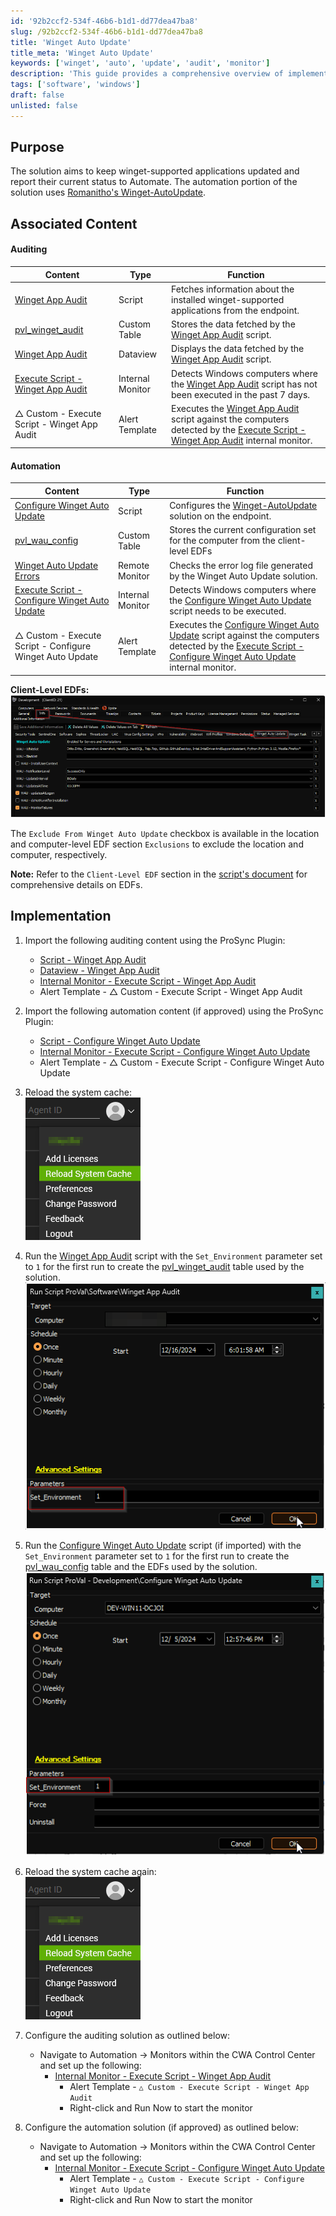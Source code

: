 ```yaml
---
id: '92b2ccf2-534f-46b6-b1d1-dd77dea47ba8'
slug: /92b2ccf2-534f-46b6-b1d1-dd77dea47ba8
title: 'Winget Auto Update'
title_meta: 'Winget Auto Update'
keywords: ['winget', 'auto', 'update', 'audit', 'monitor']
description: 'This guide provides a comprehensive overview of implementing the Winget Auto Update solution, including the necessary auditing and automation content, configuration steps, and monitoring setup to ensure that winget-supported applications are kept up to date and their statuses reported effectively.'
tags: ['software', 'windows']
draft: false
unlisted: false
---
```


## Purpose

The solution aims to keep winget-supported applications updated and report their current status to Automate. The automation portion of the solution uses [Romanitho's Winget-AutoUpdate](https://github.com/Romanitho/Winget-AutoUpdate).

## Associated Content

#### Auditing

| Content                                                                 | Type          | Function                                                                                          |
|-------------------------------------------------------------------------|---------------|---------------------------------------------------------------------------------------------------|
| [Winget App Audit](/docs/d5ea54f9-07c9-443b-acc2-411401cfbe91)    | Script        | Fetches information about the installed winget-supported applications from the endpoint.         |
| [pvl_winget_audit](/docs/904989a6-fe21-4e40-adb6-17d1168c830e)               | Custom Table  | Stores the data fetched by the [Winget App Audit](/docs/d5ea54f9-07c9-443b-acc2-411401cfbe91) script. |
| [Winget App Audit](/docs/399a36e3-da83-4437-914b-71e9b844c0d2)    | Dataview      | Displays the data fetched by the [Winget App Audit](/docs/d5ea54f9-07c9-443b-acc2-411401cfbe91) script. |
| [Execute Script - Winget App Audit](/docs/af67ed08-40af-4899-ae8f-5e64f9bfb851) | Internal Monitor | Detects Windows computers where the [Winget App Audit](/docs/d5ea54f9-07c9-443b-acc2-411401cfbe91) script has not been executed in the past 7 days. |
| △ Custom - Execute Script - Winget App Audit                             | Alert Template | Executes the [Winget App Audit](/docs/d5ea54f9-07c9-443b-acc2-411401cfbe91) script against the computers detected by the [Execute Script - Winget App Audit](/docs/af67ed08-40af-4899-ae8f-5e64f9bfb851) internal monitor. |

#### Automation

| Content                                                                 | Type          | Function                                                                                          |
|-------------------------------------------------------------------------|---------------|---------------------------------------------------------------------------------------------------|
| [Configure Winget Auto Update](/docs/1e0c72c6-b9aa-454a-8643-ac7c7e1e7d55) | Script        | Configures the [Winget-AutoUpdate](https://github.com/Romanitho/Winget-AutoUpdate) solution on the endpoint. |
| [pvl_wau_config](/docs/be117f3c-0af2-4edb-8fcc-06da1a4db062)      | Custom Table  | Stores the current configuration set for the computer from the client-level EDFs                  |
| [Winget Auto Update Errors](/docs/68a14948-368f-4064-97a3-d1928e122013) | Remote Monitor | Checks the error log file generated by the Winget Auto Update solution.                           |
| [Execute Script - Configure Winget Auto Update](/docs/a2fa065f-6f76-4442-a0e0-a64365f6c331) | Internal Monitor | Detects Windows computers where the [Configure Winget Auto Update](/docs/1e0c72c6-b9aa-454a-8643-ac7c7e1e7d55) script needs to be executed. |
| △ Custom - Execute Script - Configure Winget Auto Update               | Alert Template | Executes the [Configure Winget Auto Update](/docs/1e0c72c6-b9aa-454a-8643-ac7c7e1e7d55) script against the computers detected by the [Execute Script - Configure Winget Auto Update](/docs/a2fa065f-6f76-4442-a0e0-a64365f6c331) internal monitor. |

**Client-Level EDFs:**  
![Client-Level EDFs](../../static/img/docs/92b2ccf2-534f-46b6-b1d1-dd77dea47ba8/image_1.png)

The `Exclude From Winget Auto Update` checkbox is available in the location and computer-level EDF section `Exclusions` to exclude the location and computer, respectively.

**Note:** Refer to the `Client-Level EDF` section in the [script's document](/docs/1e0c72c6-b9aa-454a-8643-ac7c7e1e7d55) for comprehensive details on EDFs.

## Implementation

1. Import the following auditing content using the ProSync Plugin:
   - [Script - Winget App Audit](/docs/d5ea54f9-07c9-443b-acc2-411401cfbe91)
   - [Dataview - Winget App Audit](/docs/399a36e3-da83-4437-914b-71e9b844c0d2)
   - [Internal Monitor - Execute Script - Winget App Audit](/docs/af67ed08-40af-4899-ae8f-5e64f9bfb851)
   - Alert Template - △ Custom - Execute Script - Winget App Audit

2. Import the following automation content (if approved) using the ProSync Plugin:
   - [Script - Configure Winget Auto Update](/docs/1e0c72c6-b9aa-454a-8643-ac7c7e1e7d55)
   - [Internal Monitor - Execute Script - Configure Winget Auto Update](/docs/a2fa065f-6f76-4442-a0e0-a64365f6c331)
   - Alert Template - △ Custom - Execute Script - Configure Winget Auto Update

3. Reload the system cache:  
   ![Reload Cache](../../static/img/docs/92b2ccf2-534f-46b6-b1d1-dd77dea47ba8/image_2.png)

4. Run the [Winget App Audit](/docs/d5ea54f9-07c9-443b-acc2-411401cfbe91) script with the `Set_Environment` parameter set to `1` for the first run to create the [pvl_winget_audit](/docs/904989a6-fe21-4e40-adb6-17d1168c830e) table used by the solution.  
   ![Run Winget App Audit](../../static/img/docs/92b2ccf2-534f-46b6-b1d1-dd77dea47ba8/image_3.png)

5. Run the [Configure Winget Auto Update](/docs/1e0c72c6-b9aa-454a-8643-ac7c7e1e7d55) script (if imported) with the `Set_Environment` parameter set to `1` for the first run to create the [pvl_wau_config](/docs/be117f3c-0af2-4edb-8fcc-06da1a4db062) table and the EDFs used by the solution.  
   ![Run Configure Winget Auto Update](../../static/img/docs/92b2ccf2-534f-46b6-b1d1-dd77dea47ba8/image_4.png)

6. Reload the system cache again:  
   ![Reload Cache](../../static/img/docs/92b2ccf2-534f-46b6-b1d1-dd77dea47ba8/image_2.png)

7. Configure the auditing solution as outlined below:
   - Navigate to Automation → Monitors within the CWA Control Center and set up the following:
     - [Internal Monitor - Execute Script - Winget App Audit](/docs/af67ed08-40af-4899-ae8f-5e64f9bfb851)  
       - Alert Template - `△ Custom - Execute Script - Winget App Audit`
       - Right-click and Run Now to start the monitor

8. Configure the automation solution (if approved) as outlined below:
   - Navigate to Automation → Monitors within the CWA Control Center and set up the following:
     - [Internal Monitor - Execute Script - Configure Winget Auto Update](/docs/a2fa065f-6f76-4442-a0e0-a64365f6c331)  
       - Alert Template - `△ Custom - Execute Script - Configure Winget Auto Update`
       - Right-click and Run Now to start the monitor


